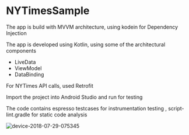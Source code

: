 # NYTimesSample

The app is build with MVVM architecture, using kodein for Dependency Injection

The app is developed using Kotlin, using some of the architectural components
- LiveData
- ViewModel
- DataBinding

For NYTimes API calls, used Retrofit

Import the project into Android Studio and run for testing

The code contains espresso testcases for instrumentation testing ,
script-lint.gradle for static code analysis

![device-2018-07-29-075345](https://user-images.githubusercontent.com/5981843/43362277-1d809942-9304-11e8-928e-6630f7404cfb.png)
